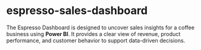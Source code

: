# espresso-sales-dashboard
The Espresso Dashboard is designed to uncover sales insights for a coffee business using **Power BI**.   It provides a clear view of revenue, product performance, and customer behavior to support data-driven decisions.
